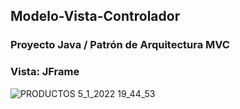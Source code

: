 ## Modelo-Vista-Controlador
### Proyecto Java / Patrón de Arquitectura MVC 
### Vista: JFrame
![PRODUCTOS 5_1_2022 19_44_53](https://user-images.githubusercontent.com/88462536/148301375-2e95e667-fcfe-4d67-bd40-205abc6bac90.png)

